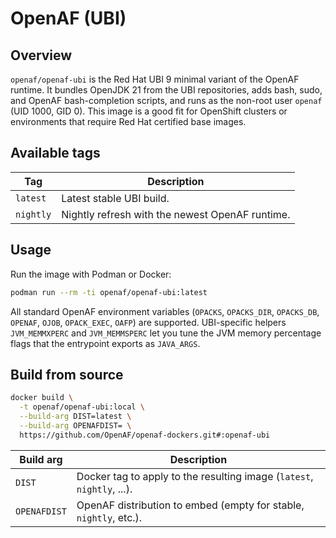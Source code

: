 # OpenAF (UBI)

## Overview

`openaf/openaf-ubi` is the Red Hat UBI 9 minimal variant of the OpenAF runtime. It bundles OpenJDK 21 from the UBI repositories, adds bash, sudo, and OpenAF bash-completion scripts, and runs as the non-root user `openaf` (UID 1000, GID 0). This image is a good fit for OpenShift clusters or environments that require Red Hat certified base images.

## Available tags

| Tag | Description |
|-----|-------------|
| `latest` | Latest stable UBI build. |
| `nightly` | Nightly refresh with the newest OpenAF runtime. |

## Usage

Run the image with Podman or Docker:

```sh
podman run --rm -ti openaf/openaf-ubi:latest
```

All standard OpenAF environment variables (`OPACKS`, `OPACKS_DIR`, `OPACKS_DB`, `OPENAF`, `OJOB`, `OPACK_EXEC`, `OAFP`) are supported. UBI-specific helpers `JVM_MEMMXPERC` and `JVM_MEMMSPERC` let you tune the JVM memory percentage flags that the entrypoint exports as `JAVA_ARGS`.

## Build from source

```sh
docker build \
  -t openaf/openaf-ubi:local \
  --build-arg DIST=latest \
  --build-arg OPENAFDIST= \
  https://github.com/OpenAF/openaf-dockers.git#:openaf-ubi
```

| Build arg    | Description |
|--------------|-------------|
| `DIST`       | Docker tag to apply to the resulting image (`latest`, `nightly`, ...). |
| `OPENAFDIST` | OpenAF distribution to embed (empty for stable, `nightly`, etc.). |
